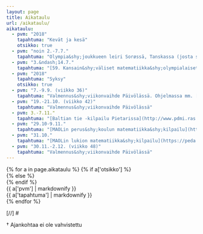 ```yaml
---
layout: page
title: Aikataulu
url: /aikataulu/
aikataulu:
  - pvm: "2018"
    tapahtuma: "Kevät ja kesä"
    otsikko: true
  - pvm: "noin 2.-7.7."
    tapahtuma: "Olympia&shy;joukkueen leiri Sorøssä, Tanskassa (josta siirtymä suoraan Romaniaan)"
  - pvm: "3.&ndash;14.7."
    tapahtuma: "[59. Kansain&shy;väliset matematiikka&shy;olympialaiset](http://www.imo2018.org/) Cluj-Napocassa Romaniassa"
  - pvm: "2018"
    tapahtuma: "Syksy"
    otsikko: true
  - pvm: "7.-9.9. (viikko 36)"
    tapahtuma: "Valmennus&shy;viikonvaihde Päivölässä. Ohjelmassa mm. [iranilainen geometria&shy;kilpailu](http://igo-official.ir/?lang=en) erikseen kutsutuille ja Baltian tie -joukkueen valinta&shy;koe, johon kaikki voivat osallistua. Baltian tie on tänä vuonna Venäjällä, jonne matkustamiseen tarvitaan viisumi. Jos koet olevasi ehdolla joukkueeseen, ota viikon&shy;vaihteeseen mukaan passi, joka on voimassa vähintään 6 kk Baltian tien päättymisestä, 7.5.2019 asti."
  - pvm: "19.-21.10. (viikko 42)"
    tapahtuma: "Valmennus&shy;viikonvaihde Päivölässä"
  - pvm: 3.-7.11."
    tapahtuma: "[Baltian tie -kilpailu Pietarissa](http://www.pdmi.ras.ru/EIMI/2018/Baltic_way/index.html)"
  - pvm: "29.10-9.11."
    tapahtuma: "[MAOLin perus&shy;koulun matematiikka&shy;kilpailu](https://peda.net/yhdistykset/maol-ry/kilpailut/ntk/pm)"
  - pvm: "31.10."
    tapahtuma: "[MAOLin lukion matematiikka&shy;kilpailu](https://peda.net/yhdistykset/maol-ry/kilpailut/ntk/lm)"
  - pvm: "30.11.-2.12. (viikko 48)"
    tapahtuma: "Valmennus&shy;viikonvaihde Päivölässä"
---
```

<div class="list-group">
{% for a in page.aikataulu %}
{% if a['otsikko'] %}<div class="list-group-item-info row">{% else %}<div class="list-group-item row">{% endif %}
<div class="col-sm-3">{{ a['pvm'] | markdownify }}</div>
<div class="col-sm-9">{{ a['tapahtuma'] | markdownify }}</div>
</div>
{% endfor %}
</div>
  
[//] #  <p>&dagger; Ajankohtaa ei ole vahvistettu</p>
